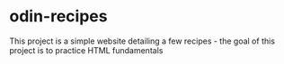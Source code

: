# odin-recipes

This project is a simple website detailing a few recipes - the goal
of this project is to practice HTML fundamentals 
